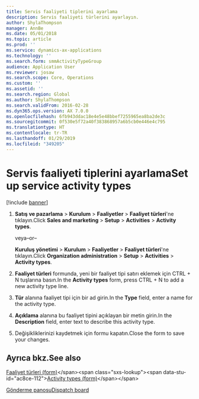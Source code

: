 ```yaml
---
title: Servis faaliyeti tiplerini ayarlama
description: Servis faaliyeti türlerini ayarlayın.
author: ShylaThompson
manager: AnnBe
ms.date: 05/01/2018
ms.topic: article
ms.prod: ''
ms.service: dynamics-ax-applications
ms.technology: ''
ms.search.form: smmActivityTypeGroup
audience: Application User
ms.reviewer: josaw
ms.search.scope: Core, Operations
ms.custom: ''
ms.assetid: ''
ms.search.region: Global
ms.author: ShylaThompson
ms.search.validFrom: 2016-02-28
ms.dyn365.ops.version: AX 7.0.0
ms.openlocfilehash: 6fb943ddac18e4e5e48bbef7255965ea8ba2de3c
ms.sourcegitcommit: 0f530e5f72a40f383868957a6b5cb0e446e4c795
ms.translationtype: HT
ms.contentlocale: tr-TR
ms.lasthandoff: 01/29/2019
ms.locfileid: "349205"
---
```

# <a name="set-up-service-activity-types"></a><span data-ttu-id="ac8ce-103">Servis faaliyeti tiplerini ayarlama</span><span class="sxs-lookup"><span data-stu-id="ac8ce-103">Set up service activity types</span></span> 

[!include [banner](../includes/banner.md)]


1.  <span data-ttu-id="ac8ce-104">**Satış ve pazarlama** \> **Kurulum** \> **Faaliyetler** \> **Faaliyet türleri**'ne tıklayın.</span><span class="sxs-lookup"><span data-stu-id="ac8ce-104">Click **Sales and marketing** \> **Setup** \> **Activities** \> **Activity types**.</span></span>
    
    <span data-ttu-id="ac8ce-105">veya</span><span class="sxs-lookup"><span data-stu-id="ac8ce-105">–or–</span></span>
    
    <span data-ttu-id="ac8ce-106">**Kuruluş yönetimi** \> **Kurulum** \> **Faaliyetler** \> **Faaliyet türleri**'ne tıklayın.</span><span class="sxs-lookup"><span data-stu-id="ac8ce-106">Click **Organization administration** \> **Setup** \> **Activities** \> **Activity types**.</span></span>

2.  <span data-ttu-id="ac8ce-107">**Faaliyet türleri** formunda, yeni bir faaliyet tipi satırı eklemek için CTRL + N tuşlarına basın.</span><span class="sxs-lookup"><span data-stu-id="ac8ce-107">In the **Activity types** form, press CTRL + N to add a new activity type line.</span></span>

3.  <span data-ttu-id="ac8ce-108">**Tür** alanına faaliyet tipi için bir ad girin.</span><span class="sxs-lookup"><span data-stu-id="ac8ce-108">In the **Type** field, enter a name for the activity type.</span></span>

4.  <span data-ttu-id="ac8ce-109">**Açıklama** alanına bu faaliyet tipini açıklayan bir metin girin.</span><span class="sxs-lookup"><span data-stu-id="ac8ce-109">In the **Description** field, enter text to describe this activity type.</span></span>

5.  <span data-ttu-id="ac8ce-110">Değişikliklerinizi kaydetmek için formu kapatın.</span><span class="sxs-lookup"><span data-stu-id="ac8ce-110">Close the form to save your changes.</span></span>

## <a name="see-also"></a><span data-ttu-id="ac8ce-111">Ayrıca bkz.</span><span class="sxs-lookup"><span data-stu-id="ac8ce-111">See also</span></span>

<span data-ttu-id="ac8ce-112">[Faaliyet türleri (form)](https://technet.microsoft.com/en-us/library/aa583718\(v=ax.60\))</span><span class="sxs-lookup"><span data-stu-id="ac8ce-112">[Activity types (form)](https://technet.microsoft.com/en-us/library/aa583718\(v=ax.60\))</span></span>

[<span data-ttu-id="ac8ce-113">Gönderme panosu</span><span class="sxs-lookup"><span data-stu-id="ac8ce-113">Dispatch board</span></span>](dispatch-board.md)

  


